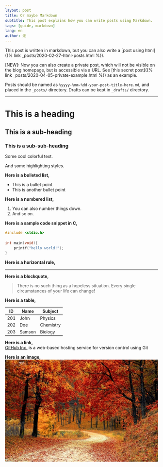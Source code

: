 ```yaml
---
layout: post
title: Or maybe Markdown
subtitle: This post explains how you can write posts using Markdown.
tags: [guide, markdown]
lang: en
author: 无
---
```


This post is written in markdown, but you can also write a [post using html]({% link _posts/2020-02-27-html-posts.html %}).

<span class="color-red">[NEW]:</span> Now you can also create a private post, which will not be visible on the blog homepage, but is accessible via a URL. See [this secret post]({% link _posts/2020-04-05-private-example.html %}) as an example.

Posts should be named as `%yyyy-%mm-%dd-your-post-title-here.md`, and placed in the `_posts/` directory. Drafts can be kept in `_drafts/` directory.

-------------

# This is a heading
## This is a sub-heading
### This is a sub-sub-heading

<span class="color-blue">Some</span>
<span class="color-green">cool</span>
<span class="color-orange">colorful</span>
<span class="color-red">text.</span><br>

<span class="highlight-blue">And</span>
<span class="highlight-green">some</span>
<span class="highlight-orange">highlighting</span>
<span class="highlight-red">styles.</span>


**Here is a bulleted list,**
 - This is a bullet point
 - This is another bullet point


**Here is a numbered list,**
1. You can also number things down.
2. And so on.


**Here is a sample code snippet in C,**
```C
#include <stdio.h>

int main(void){
    printf("hello world!");
}
```


**Here is a horizontal rule,**

--------------

**Here is a blockquote,**

> There is no such thing as a hopeless situation. Every single 
> circumstances of your life can change!


**Here is a table,**

ID  | Name   | Subject
----|--------|--------
201 | John   | Physics
202 | Doe    | Chemistry
203 | Samson | Biology


**Here is a link,**<br>
[GitHub Inc.](https://github.com) is a web-based hosting service
for version control using Git


**Here is an image,**<br>
![](../assets/autumn.jpg)
